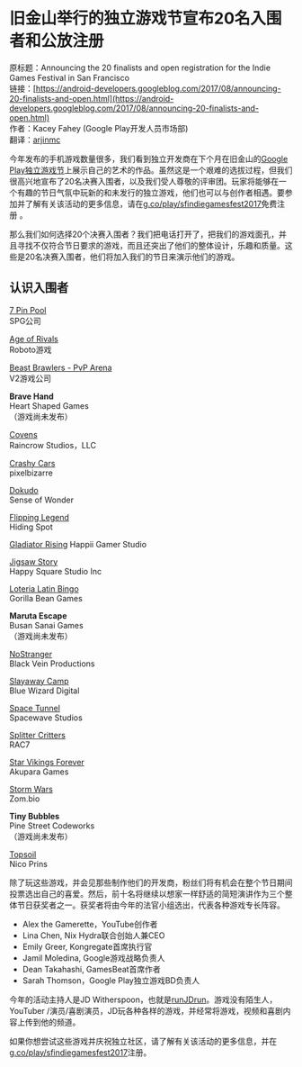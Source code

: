 # 旧金山举行的独立游戏节宣布20名入围者和公放注册

原标题：Announcing the 20 finalists and open registration for the Indie Games Festival in San Francisco  
链接：[https://android-developers.googleblog.com/2017/08/announcing-20-finalists-and-open.html](https://android-developers.googleblog.com/2017/08/announcing-20-finalists-and-open.html)  
作者：Kacey Fahey (Google Play开发人员市场部)  
翻译：[arjinmc](https://github.com/arjinmc)  

今年发布的手机游戏数量很多，我们看到独立开发商在下个月在旧金山的[Google Play独立游戏节](https://android-developers.googleblog.com/2017/07/calling-all-indie-developers-in-us.html)上展示自己的艺术的作品。虽然这是一个艰难的选拔过程，但我们很高兴地宣布了20名决赛入围者，以及我们受人尊敬的评审团。玩家将能够在一个有趣的节日气氛中玩新的和未发行的独立游戏，他们也可以与创作者相遇。要参加并了解有关该活动的更多信息，请在[g.co/play/sfindiegamesfest2017](https://goo.gl/Nxydsd)免费注册 。

那么我们如何选择20个决赛入围者？我们把电话打开了，把我们的游戏面孔，并且寻找不仅符合节日要求的游戏，而且还突出了他们的整体设计，乐趣和质量。这些是20名决赛入围者，他们将加入我们的节日来演示他们的游戏。

## 认识入围者

[7 Pin Pool](https://play.google.com/store/apps/details?id=com.dmd.seven.pinpool&hl=en)  
SPG公司

[Age of Rivals](https://play.google.com/store/apps/details?id=com.robotogames.ageofrivals)  
Roboto游戏

[Beast Brawlers - PvP Arena](https://play.google.com/store/apps/details?id=io.v2g.beastbrawlers)  
V2游戏公司

<strong>Brave Hand</strong>  
Heart Shaped Games  
（游戏尚未发布）

[Covens](https://play.google.com/store/apps/details?id=com.CovensMapTest.RainCrow&e=-EnableAppDetailsPageRedesign)  
Raincrow Studios，LLC

[Crashy Cars](https://play.google.com/store/apps/details?id=com.pixelbizarre.CrashyCars&e=-EnableAppDetailsPageRedesign)  
pixelbizarre

[Dokudo](https://play.google.com/store/apps/details?id=com.makingwonder.dokudo)  
Sense of Wonder

[Flipping Legend](https://play.google.com/store/apps/details?id=com.noodlecake.flippinglegend)  
Hiding Spot

[Gladiator Rising](https://play.google.com/store/apps/details?id=com.happiigamerstudio.gladiatorrising)
Happii Gamer Studio

[Jigsaw Story](https://play.google.com/store/apps/details?id=com.HappySquareStudio.JigsawStory1&hl=en)  
Happy Square Studio Inc

[Loteria Latin Bingo](https://play.google.com/store/apps/details?id=com.gorillabeangames.loterialatinbingo)  
Gorilla Bean Games

<strong>Maruta Escape</strong>  
Busan Sanai Games  
（游戏尚未发布）

[NoStranger](https://play.google.com/store/apps/details?id=com.BVP.NoStranger)  
Black Vein Productions

[Slayaway Camp](https://play.google.com/store/apps/details?id=com.bluewizard.slayawaycamp&hl=en)  
Blue Wizard Digital

[Space Tunnel](https://play.google.com/store/apps/details?id=com.SpacewaveStudio.SpaceTunnel)  
Spacewave Studios

[Splitter Critters](https://play.google.com/store/apps/details?id=com.rac7.SplitterCritters&hl=en)  
RAC7

[Star Vikings Forever](https://play.google.com/store/apps/details?id=com.roguesnail.starvikings&e=-EnableAppDetailsPageRedesign)  
Akupara Games

[Storm Wars](https://play.google.com/store/apps/details?id=com.zombio.stormwars&hl=en)  
Zom.bio

<strong>Tiny Bubbles</strong>  
Pine Street Codeworks  
（游戏尚未发布）

[Topsoil](https://play.google.com/store/apps/details?id=com.kneeko.topsoil)  
Nico Prins

除了玩这些游戏，并会见那些制作他们的开发商，粉丝们将有机会在整个节日期间投票选出自己的喜爱。然后，前十名将继续以想家一样舒适的简短演讲作为三个整体节日获奖者之一。获奖者将由今年的法官小组选出，代表各种游戏专长阵容。

* Alex the Gamerette，YouTube创作者
* Lina Chen, Nix Hydra联合创始人兼CEO
* Emily Greer, Kongregate首席执行官
* Jamil Moledina, Google游戏战略负责人
* Dean Takahashi, GamesBeat首席作者
* Sarah Thomson，Google Play独立游戏BD负责人

今年的活动主持人是JD Witherspoon，也就是[runJDrun](https://goo.gl/9wvJ83)。游戏没有陌生人，YouTuber /演员/喜剧演员，JD玩各种各样的游戏，并经常将游戏，视频和喜剧内容上传到他的频道。

如果你想尝试这些游戏并庆祝独立社区，请了解有关该活动的更多信息，并在[g.co/play/sfindiegamesfest2017](https://goo.gl/Nxydsd)注册。